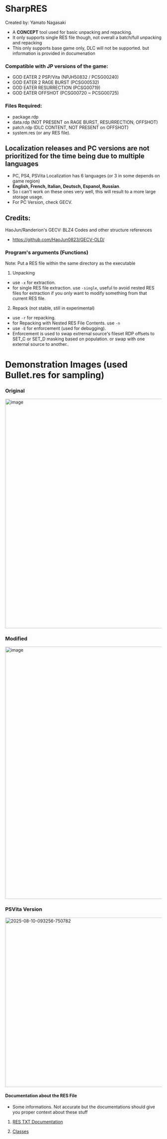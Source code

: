 # SharpRES
Created by: Yamato Nagasaki

- A **CONCEPT** tool used for basic unpacking and repacking.
- It only supports single RES file though, not overall a batch/full unpacking and repacking
- This only supports base game only, DLC will not be supported. but information is provided in documenation


### Compatible with JP versions of the game:
- GOD EATER 2 PSP/Vita (NPJH50832 / PCSG00240)
- GOD EATER 2 RAGE BURST (PCSG00532)
- GOD EATER RESURRECTION (PCSG00719)
- GOD EATER OFFSHOT (PCSG00720 ~ PCSG00725)

### Files Required:
- package.rdp
- data.rdp (NOT PRESENT on RAGE BURST, RESURRECTION, OFFSHOT)
- patch.rdp (DLC CONTENT, NOT PRESENT on OFFSHOT)
- system.res (or any RES file).


## Localization releases and PC versions are not prioritized for the time being due to multiple languages
- PC, PS4, PSVita Localization has 6 languages (or 3 in some depends on game region)
- **English, French, Italian, Deutsch, Espanol, Russian**.
- So i can't work on these ones very well, this will result to a more large storage usage.
- For PC Version, check GECV.


## Credits:
HaoJun/Randerion's GECV: BLZ4 Codes and other structure references
- https://github.com/HaoJun0823/GECV-OLD/



### Program's arguments (Functions)
Note: Put a RES file within the same directory as the executable
1. Unpacking
- use `-x` for extraction.
- for single RES file extraction. use `-single`, useful to avoid nested RES files for extraction if you only want to modify something from that current RES file.

2. Repack (not stable, still in experimental)
- use `-r` for repacking.
- for Repacking with Nested RES File Contents. use `-n`
- use `-E` for enforcement (used for debugging). 
- Enforcement is used to swap extrernal source's fileset RDP offsets to SET_C or SET_D masking based on population. or swap with one external source to another.. 



# Demonstration Images (used Bullet.res for sampling)
### Original
<img width="1095" height="737" alt="image" src="https://github.com/user-attachments/assets/361af702-b138-48fc-bfbf-35648014fff5" />

### Modified
<img width="893" height="810" alt="image" src="https://github.com/user-attachments/assets/af67f736-97df-417b-9539-d0d650a2f09c" />

### PSVita Version
<img width="960" height="544" alt="2025-08-10-093256-750782" src="https://github.com/user-attachments/assets/9cf1946a-3821-4fce-b2cb-fe8ea3b60c5f" />


#### Documentation about the RES File
- Some informations. Not accurate but the documentations should give you proper context about these stuff

1. [RES TXT Documentation](https://github.com/nachotacos69/Sharp_EATER/blob/main/GOD%20EATER%20(RES%20JP)%20Structure%20PSP%2BVita.txt)

2. [Classes](https://github.com/nachotacos69/Sharp_EATER/blob/main/Classes.md)
